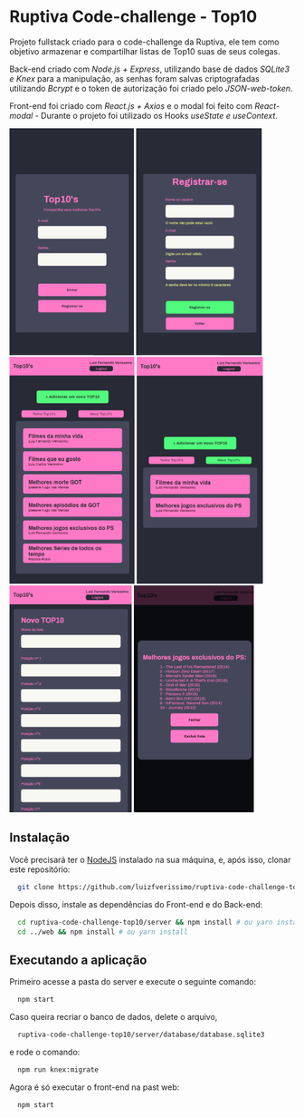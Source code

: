 # Ruptiva Code-challenge - Top10

Projeto fullstack criado para o code-challenge da Ruptiva, ele tem como objetivo armazenar e compartilhar listas de Top10 suas de seus colegas.

Back-end criado com *Node.js + Express*, utilizando base de dados *SQLite3 e Knex* para a manipulação, as senhas foram salvas criptografadas utilizando *Bcrypt* e o token de autorização foi criado pelo *JSON-web-token*.

Front-end foi criado com *React.js + Axios* e o modal foi feito com *React-modal* - Durante o projeto foi utilizado os Hooks *useState e useContext*.

<img src="/images/1.png" alt="imagem 1" height="400"/> <img src="/images/2.png" alt="imagem 2" height="400"/> <img src="/images/3.png" alt="imagem 3" height="400"/> <img src="/images/4.png" alt="imagem 4" height="400"/> <img src="/images/5.png" alt="imagem 5" height="400"/> <img src="/images/6.png" alt="imagem 6" height="400"/>
 
## Instalação

Você precisará ter o [NodeJS](https://nodejs.org) instalado na sua máquina, e, após isso, clonar este repositório:
```sh
  git clone https://github.com/luizfverissimo/ruptiva-code-challenge-top10.git
```

Depois disso, instale as dependências do Front-end e do Back-end:
```sh
  cd ruptiva-code-challenge-top10/server && npm install # ou yarn install
  cd ../web && npm install # ou yarn install
```
## Executando a aplicação

Primeiro acesse a pasta do server e execute o seguinte comando:
```sh
  npm start
```

Caso queira recriar o banco de dados, delete o arquivo,
```sh
  ruptiva-code-challenge-top10/server/database/database.sqlite3
```
e rode o comando:
```sh
  npm run knex:migrate
```

Agora é só executar o front-end na past web:
```sh
  npm start
  ```